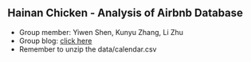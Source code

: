 ## Hainan Chicken - Analysis of Airbnb Database

- Group member: Yiwen Shen, Kunyu Zhang, Li Zhu
- Group blog: [click here](https://hainanchicken.wordpress.com/)
- Remember to unzip the data/calendar.csv
